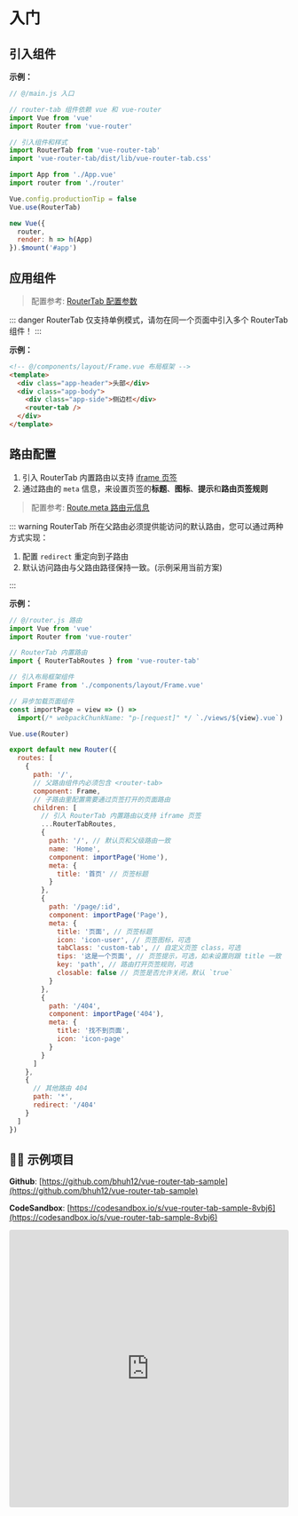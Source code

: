 # 入门

## 引入组件

**示例：**

```javascript {8,9,15}
// @/main.js 入口

// router-tab 组件依赖 vue 和 vue-router
import Vue from 'vue'
import Router from 'vue-router'

// 引入组件和样式
import RouterTab from 'vue-router-tab'
import 'vue-router-tab/dist/lib/vue-router-tab.css'

import App from './App.vue'
import router from './router'

Vue.config.productionTip = false
Vue.use(RouterTab)

new Vue({
  router,
  render: h => h(App)
}).$mount('#app')
```

## 应用组件

> 配置参考: [RouterTab 配置参数](../../api/README.md#routertab-配置参数)

::: danger
RouterTab 仅支持单例模式，请勿在同一个页面中引入多个 RouterTab 组件！
:::

**示例：**

```html {6}
<!-- @/components/layout/Frame.vue 布局框架 -->
<template>
  <div class="app-header">头部</div>
  <div class="app-body">
    <div class="app-side">侧边栏</div>
    <router-tab />
  </div>
</template>
```

## 路由配置

1. 引入 RouterTab 内置路由以支持 [iframe 页签](iframe.md)
2. 通过路由的 `meta` 信息，来设置页签的**标题**、**图标**、**提示**和**路由页签规则**

> 配置参考: [Route.meta 路由元信息](../../api/README.md#route-meta-路由元信息)

::: warning
RouterTab 所在父路由必须提供能访问的默认路由，您可以通过两种方式实现：

1. 配置 `redirect` 重定向到子路由
2. 默认访问路由与父路由路径保持一致。(示例采用当前方案)

:::

**示例：**

```javascript {6,9,18,20,22,24,26,39,40,41,42,43,44}
// @/router.js 路由
import Vue from 'vue'
import Router from 'vue-router'

// RouterTab 内置路由
import { RouterTabRoutes } from 'vue-router-tab'

// 引入布局框架组件
import Frame from './components/layout/Frame.vue'

// 异步加载页面组件
const importPage = view => () =>
  import(/* webpackChunkName: "p-[request]" */ `./views/${view}.vue`)

Vue.use(Router)

export default new Router({
  routes: [
    {
      path: '/',
      // 父路由组件内必须包含 <router-tab>
      component: Frame,
      // 子路由里配置需要通过页签打开的页面路由
      children: [
        // 引入 RouterTab 内置路由以支持 iframe 页签
        ...RouterTabRoutes,
        {
          path: '/', // 默认页和父级路由一致
          name: 'Home',
          component: importPage('Home'),
          meta: {
            title: '首页' // 页签标题
          }
        },
        {
          path: '/page/:id',
          component: importPage('Page'),
          meta: {
            title: '页面', // 页签标题
            icon: 'icon-user', // 页签图标，可选
            tabClass: 'custom-tab', // 自定义页签 class，可选
            tips: '这是一个页面', // 页签提示，可选，如未设置则跟 title 一致
            key: 'path', // 路由打开页签规则，可选
            closable: false // 页签是否允许关闭，默认 `true`
          }
        },
        {
          path: '/404',
          component: importPage('404'),
          meta: {
            title: '找不到页面',
            icon: 'icon-page'
          }
        }
      ]
    },
    {
      // 其他路由 404
      path: '*',
      redirect: '/404'
    }
  ]
})
```

## 👨‍💻 示例项目

**Github**: [https://github.com/bhuh12/vue-router-tab-sample](https://github.com/bhuh12/vue-router-tab-sample)

**CodeSandbox**: [https://codesandbox.io/s/vue-router-tab-sample-8vbj6](https://codesandbox.io/s/vue-router-tab-sample-8vbj6)

<iframe
  src="https://codesandbox.io/embed/vue-router-tab-sample-8vbj6?fontsize=14&hidenavigation=1&theme=dark"
  style="width:100%; height:500px; border:0; border-radius: 4px; overflow:hidden;"
  title="vue-router-tab-sample"
  allow="geolocation; microphone; camera; midi; vr; accelerometer; gyroscope; payment; ambient-light-sensor; encrypted-media; usb"
  sandbox="allow-modals allow-forms allow-popups allow-scripts allow-same-origin"
></iframe>
